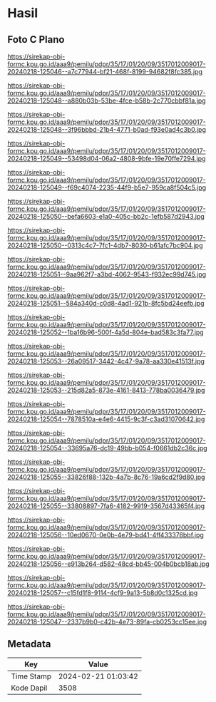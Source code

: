 # Hasil

## Foto C Plano

https://sirekap-obj-formc.kpu.go.id/aaa9/pemilu/pdpr/35/17/01/20/09/3517012009017-20240218-125046--a7c77944-bf21-468f-8199-94682f8fc385.jpg

https://sirekap-obj-formc.kpu.go.id/aaa9/pemilu/pdpr/35/17/01/20/09/3517012009017-20240218-125048--a880b03b-53be-4fce-b58b-2c770cbbf81a.jpg

https://sirekap-obj-formc.kpu.go.id/aaa9/pemilu/pdpr/35/17/01/20/09/3517012009017-20240218-125048--3f96bbbd-21b4-4771-b0ad-f93e0ad4c3b0.jpg

https://sirekap-obj-formc.kpu.go.id/aaa9/pemilu/pdpr/35/17/01/20/09/3517012009017-20240218-125049--53498d04-06a2-4808-9bfe-19e70ffe7294.jpg

https://sirekap-obj-formc.kpu.go.id/aaa9/pemilu/pdpr/35/17/01/20/09/3517012009017-20240218-125049--f69c4074-2235-44f9-b5e7-959ca8f504c5.jpg

https://sirekap-obj-formc.kpu.go.id/aaa9/pemilu/pdpr/35/17/01/20/09/3517012009017-20240218-125050--befa6603-e1a0-405c-bb2c-1efb587d2943.jpg

https://sirekap-obj-formc.kpu.go.id/aaa9/pemilu/pdpr/35/17/01/20/09/3517012009017-20240218-125050--0313c4c7-7fc1-4db7-8030-b61afc7bc904.jpg

https://sirekap-obj-formc.kpu.go.id/aaa9/pemilu/pdpr/35/17/01/20/09/3517012009017-20240218-125051--9aa962f7-a3bd-4062-9543-f932ec99d745.jpg

https://sirekap-obj-formc.kpu.go.id/aaa9/pemilu/pdpr/35/17/01/20/09/3517012009017-20240218-125051--584a340d-c0d8-4ad1-921b-8fc5bd24eefb.jpg

https://sirekap-obj-formc.kpu.go.id/aaa9/pemilu/pdpr/35/17/01/20/09/3517012009017-20240218-125052--1ba16b96-500f-4a5d-804e-bad583c3fa77.jpg

https://sirekap-obj-formc.kpu.go.id/aaa9/pemilu/pdpr/35/17/01/20/09/3517012009017-20240218-125053--26a09517-3442-4c47-9a78-aa330e41513f.jpg

https://sirekap-obj-formc.kpu.go.id/aaa9/pemilu/pdpr/35/17/01/20/09/3517012009017-20240218-125053--215d82a5-873e-4161-8413-778ba0036479.jpg

https://sirekap-obj-formc.kpu.go.id/aaa9/pemilu/pdpr/35/17/01/20/09/3517012009017-20240218-125054--7878510a-e4e6-4415-9c3f-c3ad31070642.jpg

https://sirekap-obj-formc.kpu.go.id/aaa9/pemilu/pdpr/35/17/01/20/09/3517012009017-20240218-125054--33695a76-dc19-49bb-b054-f0661db2c36c.jpg

https://sirekap-obj-formc.kpu.go.id/aaa9/pemilu/pdpr/35/17/01/20/09/3517012009017-20240218-125055--33826f88-132b-4a7b-8c76-19a6cd2f9d80.jpg

https://sirekap-obj-formc.kpu.go.id/aaa9/pemilu/pdpr/35/17/01/20/09/3517012009017-20240218-125055--33808897-7fa6-4182-9919-3567d43365f4.jpg

https://sirekap-obj-formc.kpu.go.id/aaa9/pemilu/pdpr/35/17/01/20/09/3517012009017-20240218-125056--10ed0670-0e0b-4e79-bd41-4ff433378bbf.jpg

https://sirekap-obj-formc.kpu.go.id/aaa9/pemilu/pdpr/35/17/01/20/09/3517012009017-20240218-125056--e913b264-d582-48cd-bb45-004b0bcb18ab.jpg

https://sirekap-obj-formc.kpu.go.id/aaa9/pemilu/pdpr/35/17/01/20/09/3517012009017-20240218-125057--c15fd1f8-9114-4cf9-9a13-5b8d0c1325cd.jpg

https://sirekap-obj-formc.kpu.go.id/aaa9/pemilu/pdpr/35/17/01/20/09/3517012009017-20240218-125047--2337b9b0-c42b-4e73-89fa-cb0253cc15ee.jpg


## Metadata

| Key        | Value               |
| ---------- | ------------------- |
| Time Stamp | 2024-02-21 01:03:42 |
| Kode Dapil | 3508                |



